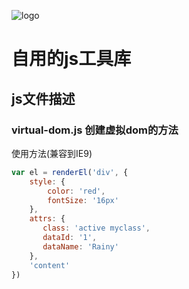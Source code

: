 ![logo](http://songbw.cn/asset/img/icon.ico)

# 自用的js工具库

## js文件描述

### virtual-dom.js 创建虚拟dom的方法

使用方法(兼容到IE9)

```javascript
var el = renderEl('div', {
    style: {
        color: 'red',
        fontSize: '16px'
    },
    attrs: {
       class: 'active myclass',
       dataId: '1',
       dataName: 'Rainy'
    },
    'content'
})
```